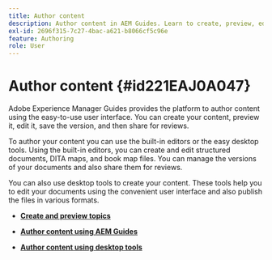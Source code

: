 ```yaml
---
title: Author content
description: Author content in AEM Guides. Learn to create, preview, edit, save the version of your document, and share for reviews.
exl-id: 2696f315-7c27-4bac-a621-b8066cf5c96e
feature: Authoring
role: User
---
```

# Author content {#id221EAJ0A047}

Adobe Experience Manager Guides provides the platform to author content using the easy-to-use user interface. You can create your content, preview it, edit it, save the version, and then share for reviews.

To author your content you can use the built-in editors or the easy desktop tools. Using the built-in editors, you can create and edit structured documents, DITA maps, and book map files. You can manage the versions of your documents and also share them for reviews.

You can also use desktop tools to create your content. These tools help you to edit your documents using the convenient user interface and also publish the files in various formats.

-   **[Create and preview topics](create-preview-topics.md)**  

-   **[Author content using AEM Guides](authoring-content-xml-doc.md)**  

-   **[Author content using desktop tools](author-desktop-tools.md)**
